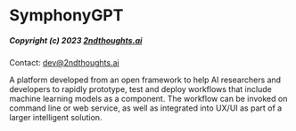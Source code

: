 # SymphonyGPT
##### Copyright (c) 2023 <a href=https://2ndthoughts.ai/>2ndthoughts.ai</a>
Contact: <a href=mailto:dev@2ndthoughts.ai>dev@2ndthoughts.ai</a>

<p>A platform developed from an open framework to help AI researchers and developers to rapidly prototype, test and
deploy workflows that include machine learning models as a component. The workflow can be invoked on command line or web service,
as well as integrated into UX/UI as part of a larger intelligent solution.</p>
